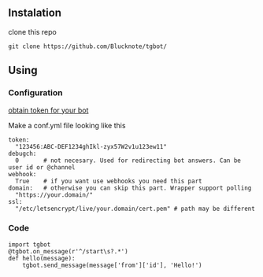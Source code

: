 ## Instalation
clone this repo

`git clone https://github.com/Blucknote/tgbot/`

## Using
### Configuration

[obtain token for your bot](https://core.telegram.org/bots/api#authorizing-your-bot)

Make a conf.yml file looking like this
```
token:
  "123456:ABC-DEF1234ghIkl-zyx57W2v1u123ew11" 
debugch:
  0       # not necesary. Used for redirecting bot answers. Can be user id or @channel
webhook:
  True    # if you want use webhooks you need this part
domain:   # otherwise you can skip this part. Wrapper support polling
  "https://your.domain/"
ssl:
  "/etc/letsencrypt/live/your.domain/cert.pem" # path may be different
```

### Code
```
import tgbot
@tgbot.on_message(r'^/start\s?.*')
def hello(message):
    tgbot.send_message(message['from']['id'], 'Hello!')
```
